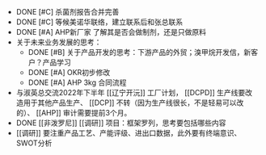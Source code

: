 - DONE [#C] 杀菌剂报告合并完善
- DONE [#C] 等候美诺华联络，建立联系后和张总联系
- DONE [#A] AHP新厂家 了解其是否会做制剂，还是只做原料
- 关于未来业务发展的思考：
	- DONE [#B] 关于产品开发的思考：下游产品的外贸；溴甲烷开发信，新客户？产品学习
	- DONE [#A] OKR初步修改
	- DONE [#A] AHP 3kg 合同流程
- 与淑英总交流2022年下半年 [[辽宁开沅]] 工厂计划， [[DCPD]] 生产线要改造用于其他产品生产、 [[DCP]] 不转（因为生产线很长，不是轻易可以改的）、 [[AHP]] 审计需要提前3个月。
- DONE [[非泼罗尼]] [[调研]] 项目：框架罗列，思考要包括哪些内容
- [[调研]] 要注重产品工艺、产能评级、进出口数据，此外要有终端意识、SWOT分析